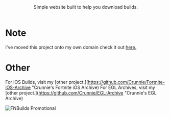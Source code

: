 <div align=center>
Simple website built to help you download builds.
</div>
<br>

# Note
I've moved this project onto my own domain check it out [here.](http://crunnie.xyz/builds/ "Crunnie's FNBuilds")

# Other
For iOS Builds, visit my [other project.](https://github.com/Crunnie/Fortnite-iOS-Archive "Crunnie's Fortnite iOS Archive)
For EGL Archives, visit my [other project.](https://github.com/Crunnie/EGL-Archive "Crunnie's EGL Archive)

<img src="https://media.discordapp.net/attachments/751304558453719176/936195654806548542/promotional.png" alt="FNBuilds Promotional">


